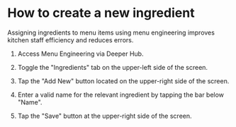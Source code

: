 # How to create a new ingredient

Assigning ingredients to menu items using menu engineering improves kitchen staff efficiency and reduces errors.


1. Access Menu Engineering via Deeper Hub. 
 
2. Toggle the "Ingredients" tab on the upper-left side of the screen. 

3. Tap the "Add New" button located on the upper-right side of the screen. 

4. Enter a valid name for the relevant ingredient by tapping the bar below "Name". 

5. Tap the "Save" button at the upper-right side of the screen.

